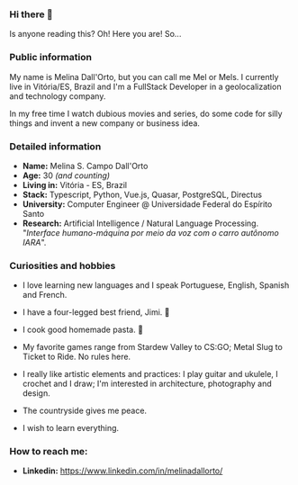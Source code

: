 ### Hi there 👋

Is anyone reading this? Oh! Here you are! So...

<!--
**mscdo/mscdo** is a ✨ _special_ ✨ repository because its `README.md` (this file) appears on your GitHub profile.

Here are some ideas to get you started:


- 🔭 I’m currently working on ...
- 🌱 I’m currently learning ...
- 👯 I’m looking to collaborate on ...
- 🤔 I’m looking for help with ...
- 💬 Ask me about ...
- 📫 How to reach me: ...
- 😄 Pronouns: ...
- ⚡ Fun fact: ...
-->
### Public information

My name is Melina Dall'Orto, but you can call me Mel or Mels. I currently live in Vitória/ES, Brazil and I'm a FullStack Developer in a geolocalization and technology company.  

In my free time I watch dubious movies and series, do some code for silly things and invent a new company or business idea.




### Detailed information

* **Name:** Melina S. Campo Dall'Orto
* **Age:**  30 _(and counting)_
* **Living in:** Vitória - ES, Brazil
* **Stack:** Typescript, Python, Vue.js, Quasar, PostgreSQL, Directus
* **University:** Computer Engineer @ Universidade Federal do Espírito Santo
* **Research:** Artificial Intelligence / Natural Language Processing. "_Interface humano-máquina por meio da voz com o carro autônomo IARA_".


### Curiosities and hobbies

* I love learning new languages ​​and I speak Portuguese, English, Spanish and French. 

* I have a four-legged best friend, Jimi. :yellow_heart:

* I cook good homemade pasta.  :spaghetti:

* My favorite games range from Stardew Valley to CS:GO; Metal Slug to Ticket to Ride. No rules here. 

* I really like artistic elements and practices:  I play guitar and ukulele, I crochet and I draw; I'm interested in architecture, photography and design. 

* The countryside gives me peace.

* I wish to learn everything.


### How to reach me:

* **Linkedin:** https://www.linkedin.com/in/melinadallorto/


